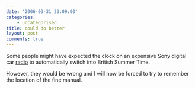 ```yaml
---
date: '2006-03-31 23:09:00'
categories:
    - uncategorised
title: could do better
layout: post
comments: true
---
```

Some people might have expected the clock on an expensive Sony digital
car
[radio](http://www.nbrightside.com/blog/2005/11/12/sony-car-radiocddab/)
to automatically switch into British Summer Time.

However, they would be wrong and I will now be forced to try to remember
the location of the fine manual.
